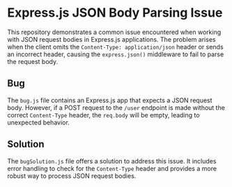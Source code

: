# Express.js JSON Body Parsing Issue

This repository demonstrates a common issue encountered when working with JSON request bodies in Express.js applications.  The problem arises when the client omits the `Content-Type: application/json` header or sends an incorrect header, causing the `express.json()` middleware to fail to parse the request body.

## Bug

The `bug.js` file contains an Express.js app that expects a JSON request body. However, if a POST request to the `/user` endpoint is made without the correct `Content-Type` header, the `req.body` will be empty, leading to unexpected behavior. 

## Solution

The `bugSolution.js` file offers a solution to address this issue.  It includes error handling to check for the `Content-Type` header and provides a more robust way to process JSON request bodies.